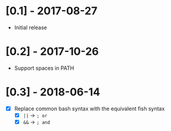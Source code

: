 # [0.1] - 2017-08-27
- Initial release

# [0.2] - 2017-10-26
- Support spaces in PATH

# [0.3] - 2018-06-14
- [x] Replace common bash syntax with the equivalent fish syntax
  - [x] `||` -> `; or`
  - [x] `&&` -> `; and`
